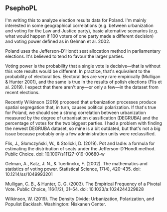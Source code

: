 ## PsephoPL

I'm writing this to analyze election results data for Poland. I'm mainly interested in some geographical correlations (e.g. between urbanization and voting for the Law and Justice party), basic alternative scenarios (e.g. what would happen if 100 voters of one party made a different decision) and voting power defined as in Gelman et al. 2002.

Poland uses the Jefferson-D'Hondt seat allocation method in parliamentary elections. It's believed to tend to favour the larger parties. 

Voting power is the probability that a single vote is decisive—that is without this vote results would be different. In practice, that's equivalent to the probability of electoral ties. Electoral ties are very rare empirically (Mulligan & Hunter 2001), and the same is true in the results of polish elections (Flis et al. 2019). I expect that there aren't any—or only a few—in the dataset from recent elections.

Recently Wilkinson (2019) proposed that urbanization processes produce spatial segregation that, in turn, causes political polarization. If that's true for Poland, we should see a strong correlation between urbanization measured by the degree of urbanisation classification (DEGRUBA) and the percentage of votes for the two biggest parties. I had a problem with finding the newest DEGRUBA dataset, so mine is a bit outdated, but that's not a big issue because probably only a few administration units were reclassified. 


Flis, J., Słomczyński, W., & Stolicki, D. (2019). Pot and ladle: a formula for estimating the distribution of seats under the Jefferson–D’Hondt method. Public Choice. doi: 10.1007/s11127-019-00680-w

Gelman, A., Katz, J. N., & Tuerlinckx, F. (2002). The mathematics and statistics of voting power. Statistical Science, 17(4), 420–435. doi: 10.1214/ss/1049993201

Mulligan, C. B., & Hunter, C. G. (2003). The Empirical Frequency of a Pivotal Vote. Public Choice, 116(1/2), 31–54. doi: 10.1023/a:1024244329828

Wilkinson, W. (2019). The Density Divide: Urbanization, Polarization, and Populist Backlash. Washington: Niskanen Center.
